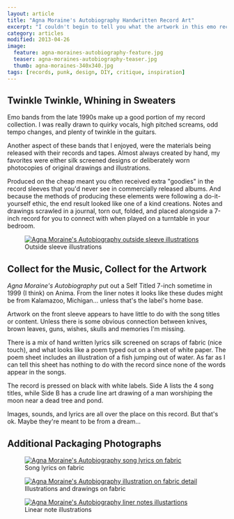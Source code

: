 ```yaml
---
layout: article
title: "Agna Moraine's Autobiography Handwritten Record Art"
excerpt: "I couldn't begin to tell you what the artwork in this emo record means. But silk screening lyrics on fabric scrapes is kind of cool."
category: articles
modified: 2013-04-26
image: 
  feature: agna-moraines-autobiography-feature.jpg
  teaser: agna-moraines-autobiography-teaser.jpg
  thumb: agna-moraines-340x340.jpg
tags: [records, punk, design, DIY, critique, inspiration]
---
```


## Twinkle Twinkle, Whining in Sweaters

Emo bands from the late 1990s make up a good portion of my record collection. I was really drawn to quirky vocals, high pitched screams, odd tempo changes, and plenty of twinkle in the guitars.

Another aspect of these bands that I enjoyed, were the materials being released with their records and tapes. Almost always created by hand, my favorites were either silk screened designs or deliberately worn photocopies of original drawings and illustrations.

Produced on the cheap meant you often received extra "goodies" in the record sleeves that you'd never see in commercially released albums. And because the methods of producing these elements were following a do-it-yourself ethic, the end result looked like one of a kind creations. Notes and drawings scrawled in a journal, torn out, folded, and placed alongside a 7-inch record for you to connect with when played on a turntable in your bedroom.

<figure>
    <a href="{{ site.url }}/images/agna-moraines-autobiography-outside-sleeve.jpg" title="Outside sleeve illustrations"><img src="{{ site.url }}/images/agna-moraines-autobiography-outside-sleeve-620x413.jpg" alt="Agna Moraine's Autobiography outside sleeve illustrations" /></a>
    <figcaption>Outside sleeve illustrations</figcaption>
</figure>

## Collect for the Music, Collect for the Artwork

*Agna Moraine's Autobiography* put out a Self Titled 7-inch sometime in 1999 (I think) on Anima. From the liner notes it looks like these dudes might be from Kalamazoo, Michigan... unless that's the label's home base.

Artwork on the front sleeve appears to have little to do with the song titles or content. Unless there is some obvious connection between knives, brown leaves, guns, wishes, skulls and memories I'm missing.

There is a mix of hand written lyrics silk screened on scraps of fabric (nice touch), and what looks like a poem typed out on a sheet of white paper. The poem sheet includes an illustration of a fish jumping out of water. As far as I can tell this sheet has nothing to do with the record since none of the words appear in the songs.

The record is pressed on black with white labels. Side A lists the 4 song titles, while Side B has a crude line art drawing of a man worshiping the moon near a dead tree and pond.

Images, sounds, and lyrics are all over the place on this record. But that's ok. Maybe they're meant to be from a dream...

## Additional Packaging Photographs

<figure>
    <a href="{{ site.url }}/images/agna-moraines-autobiography-fabric-lyrics.jpg" title="Song lyrics on fabric"><img src="{{ site.url }}/images/agna-moraines-autobiography-fabric-lyrics-300.jpg" alt="Agna Moraine's Autobiography song lyrics on fabric" /></a>
    <figcaption>Song lyrics on fabric</figcaption>
</figure>

<figure>
    <a href="{{ site.url }}/images/agna-moraines-autobiography-detail-fabric-art.jpg" title="Illustrations and drawings on fabric"><img src="{{ site.url }}/images/agna-moraines-autobiography-detail-fabric-art-300.jpg" alt="Agna Moraine's Autobiography illustration on fabric detail" /></a>
    <figcaption>Illustrations and drawings on fabric</figcaption>
</figure>

<figure>
    <a href="{{ site.url }}/images/agna-moraines-autobiography-liner-notes-illustartion.jpg" title="Liner note illustrations"><img src="{{ site.url }}/images/agna-moraines-autobiography-liner-notes-illustartion-300.jpg" alt="Agna Moraine's Autobiography liner notes illustartions" /></a>
    <figcaption>Linear note illustrations</figcaption>
</figure>